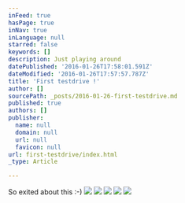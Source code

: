 ```yaml
---
inFeed: true
hasPage: true
inNav: true
inLanguage: null
starred: false
keywords: []
description: Just playing around
datePublished: '2016-01-26T17:58:01.591Z'
dateModified: '2016-01-26T17:57:57.787Z'
title: 'First testdrive !'
author: []
sourcePath: _posts/2016-01-26-first-testdrive.md
published: true
authors: []
publisher:
  name: null
  domain: null
  url: null
  favicon: null
url: first-testdrive/index.html
_type: Article

---
```

So exited about this :-)
![](https://s3-us-west-2.amazonaws.com/the-grid-img/p/0fb0c4c79e65de3aa22583363fcb42cf66ceb134.png)
![](https://s3-us-west-2.amazonaws.com/the-grid-img/p/5e6ef7cc6047e7a0b0dd55a50e730610488bb72b.jpg)
![](https://s3-us-west-2.amazonaws.com/the-grid-img/p/a04a9c10e229323989023d8306a02f1136626a9f.jpg)
![](https://s3-us-west-2.amazonaws.com/the-grid-img/p/319d0ec87479fcd83a8bbcfd32ef123a783989bf.jpg)
![](https://s3-us-west-2.amazonaws.com/the-grid-img/p/79d96292c55cd05b211f0d895383c1ce9a98c9de.jpg)